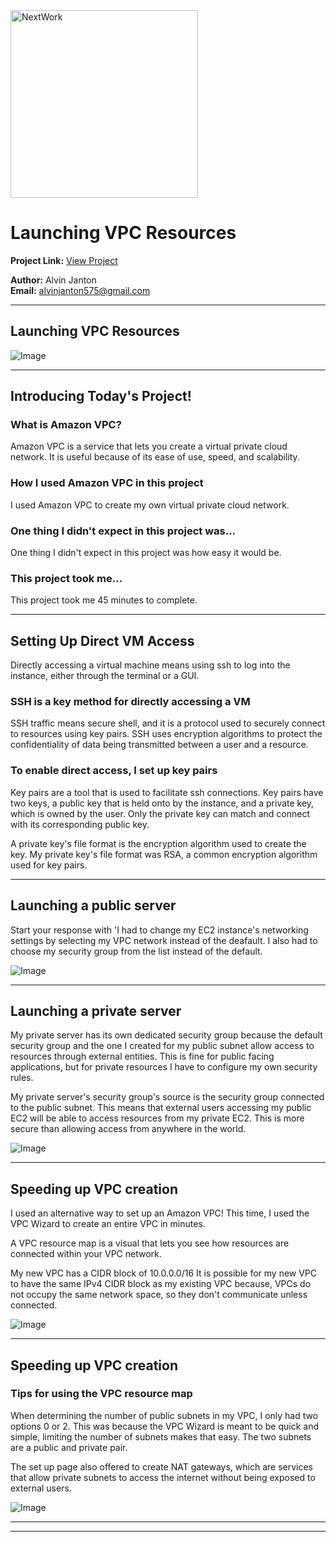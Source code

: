 <img src="https://cdn.prod.website-files.com/677c400686e724409a5a7409/6790ad949cf622dc8dcd9fe4_nextwork-logo-leather.svg" alt="NextWork" width="300" />

# Launching VPC Resources

**Project Link:** [View Project](http://learn.nextwork.org/projects/aws-networks-ec2)

**Author:** Alvin Janton  
**Email:** alvinjanton575@gmail.com

---

## Launching VPC Resources

![Image](http://learn.nextwork.org/intense_azure_festive_sow/uploads/aws-networks-ec2_8ee57662)

---

## Introducing Today's Project!

### What is Amazon VPC?

Amazon VPC is a service that lets you create a virtual private cloud network. It is useful because of its ease of use, speed, and scalability.

### How I used Amazon VPC in this project

I used Amazon VPC to create my own virtual private cloud network.

### One thing I didn't expect in this project was...

One thing I didn't expect in this project was how easy it would be.

### This project took me...

This project took me 45 minutes to complete.

---

## Setting Up Direct VM Access

Directly accessing a virtual machine means using ssh to log into the instance, either through the terminal or a GUI.

### SSH is a key method for directly accessing a VM

SSH traffic means secure shell, and it is a protocol used to securely connect to resources using key pairs. SSH uses encryption algorithms to protect the confidentiality of data being transmitted between a user and a resource.

### To enable direct access, I set up key pairs

Key pairs are a tool that is used to facilitate ssh connections. Key pairs have two keys, a public key that is held onto by the instance, and a private key, which is owned by the user. Only the private key can match and connect with its corresponding public key.

A private key's file format is the encryption algorithm used to create the key. My private key's file format was RSA, a common encryption algorithm used for key pairs.

---

## Launching a public server

Start your response with 'I had to change my EC2 instance's networking settings by selecting my VPC network instead of the deafault. I also had to choose my security group from the list instead of the default.

![Image](http://learn.nextwork.org/intense_azure_festive_sow/uploads/aws-networks-ec2_88727bef)

---

## Launching a private server

My private server has its own dedicated security group because the default security group and the one I created for my public subnet allow access to resources through external entities. This is fine for public facing applications, but for private resources I have to configure my own security rules.

My private server's security group's source is the security group connected to the public subnet. This means that external users accessing my public EC2 will be able to access resources from my private EC2. This is more secure than allowing access from anywhere in the world.

![Image](http://learn.nextwork.org/intense_azure_festive_sow/uploads/aws-networks-ec2_4a9e8014)

---

## Speeding up VPC creation

I used an alternative way to set up an Amazon VPC! This time, I used the VPC Wizard to create an entire VPC in minutes.

A VPC resource map is a visual that lets you see how resources are connected within your VPC network.

My new VPC has a CIDR block of 10.0.0.0/16 It is possible for my new VPC to have the same IPv4 CIDR block as my existing VPC because, VPCs do not occupy the same network space, so they don't communicate unless connected.

![Image](http://learn.nextwork.org/intense_azure_festive_sow/uploads/aws-networks-ec2_1cbb1b88)

---

## Speeding up VPC creation

### Tips for using the VPC resource map

When determining the number of public subnets in my VPC, I only had two options 0 or 2. This was because the VPC Wizard is meant to be quick and simple, limiting the number of subnets makes that easy. The two subnets are a public and private pair. 

The set up page also offered to create NAT gateways, which are services that allow private subnets to access the internet without being exposed to external users.

![Image](http://learn.nextwork.org/intense_azure_festive_sow/uploads/aws-networks-ec2_8ee57662)

---

---
